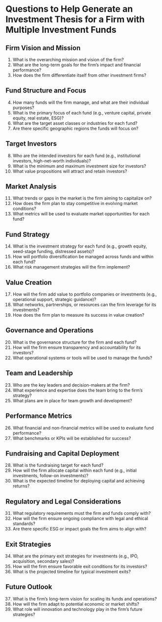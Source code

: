 
# Questions to Help Generate an Investment Thesis for a Firm with Multiple Investment Funds

## Firm Vision and Mission
1. What is the overarching mission and vision of the firm?
2. What are the long-term goals for the firm’s impact and financial performance?
3. How does the firm differentiate itself from other investment firms?

## Fund Structure and Focus
4. How many funds will the firm manage, and what are their individual purposes?
5. What is the primary focus of each fund (e.g., venture capital, private equity, real estate, ESG)?
6. What are the target asset classes or industries for each fund?
7. Are there specific geographic regions the funds will focus on?

## Target Investors
8. Who are the intended investors for each fund (e.g., institutional investors, high-net-worth individuals)?
9. What is the minimum and maximum investment size for investors?
10. What value propositions will attract and retain investors?

## Market Analysis
11. What trends or gaps in the market is the firm aiming to capitalize on?
12. How does the firm plan to stay competitive in evolving market conditions?
13. What metrics will be used to evaluate market opportunities for each fund?

## Fund Strategy
14. What is the investment strategy for each fund (e.g., growth equity, seed-stage funding, distressed assets)?
15. How will portfolio diversification be managed across funds and within each fund?
16. What risk management strategies will the firm implement?

## Value Creation
17. How will the firm add value to portfolio companies or investments (e.g., operational support, strategic guidance)?
18. What networks, partnerships, or resources can the firm leverage for its investments?
19. How does the firm plan to measure its success in value creation?

## Governance and Operations
20. What is the governance structure for the firm and each fund?
21. How will the firm ensure transparency and accountability for its investors?
22. What operational systems or tools will be used to manage the funds?

## Team and Leadership
23. Who are the key leaders and decision-makers at the firm?
24. What experience and expertise does the team bring to the firm’s strategy?
25. What plans are in place for team growth and development?

## Performance Metrics
26. What financial and non-financial metrics will be used to evaluate fund performance?
27. What benchmarks or KPIs will be established for success?

## Fundraising and Capital Deployment
28. What is the fundraising target for each fund?
29. How will the firm allocate capital within each fund (e.g., initial investments, follow-on investments)?
30. What is the expected timeline for deploying capital and achieving returns?

## Regulatory and Legal Considerations
31. What regulatory requirements must the firm and funds comply with?
32. How will the firm ensure ongoing compliance with legal and ethical standards?
33. Are there specific ESG or impact goals the firm aims to align with?

## Exit Strategies
34. What are the primary exit strategies for investments (e.g., IPO, acquisition, secondary sales)?
35. How will the firm ensure favorable exit conditions for its investors?
36. What is the projected timeline for typical investment exits?

## Future Outlook
37. What is the firm’s long-term vision for scaling its funds and operations?
38. How will the firm adapt to potential economic or market shifts?
39. What role will innovation and technology play in the firm’s future strategies?
